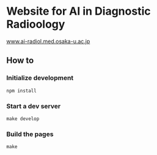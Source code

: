 #  Website for AI in Diagnostic Radioology #
www.ai-radiol.med.osaka-u.ac.jp

## How to ##

### Initialize development ###
    npm install

### Start a dev server ###
    make develop

### Build the pages ###
    make
